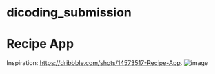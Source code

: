 # dicoding_submission

# Recipe App

Inspiration: https://dribbble.com/shots/14573517-Recipe-App.
![image](https://user-images.githubusercontent.com/56538058/120560646-45e2dc80-c42d-11eb-8845-e0fd624318f9.png)

